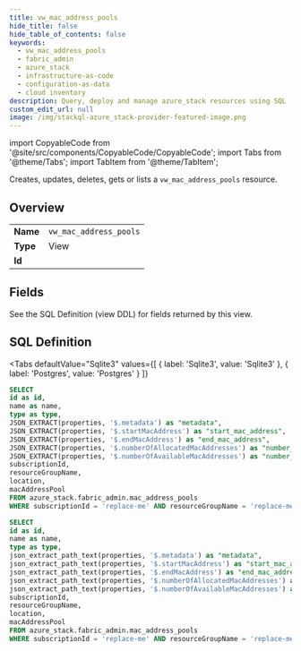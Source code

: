 ```yaml
--- 
title: vw_mac_address_pools
hide_title: false
hide_table_of_contents: false
keywords:
  - vw_mac_address_pools
  - fabric_admin
  - azure_stack
  - infrastructure-as-code
  - configuration-as-data
  - cloud inventory
description: Query, deploy and manage azure_stack resources using SQL
custom_edit_url: null
image: /img/stackql-azure_stack-provider-featured-image.png
---
```


import CopyableCode from '@site/src/components/CopyableCode/CopyableCode';
import Tabs from '@theme/Tabs';
import TabItem from '@theme/TabItem';

Creates, updates, deletes, gets or lists a <code>vw_mac_address_pools</code> resource.

## Overview
<table><tbody>
<tr><td><b>Name</b></td><td><code>vw_mac_address_pools</code></td></tr>
<tr><td><b>Type</b></td><td>View</td></tr>
<tr><td><b>Id</b></td><td><CopyableCode code="azure_stack.fabric_admin.vw_mac_address_pools" /></td></tr>
</tbody></table>

## Fields

See the SQL Definition (view DDL) for fields returned by this view.

## SQL Definition

<Tabs
defaultValue="Sqlite3"
values={[
{ label: 'Sqlite3', value: 'Sqlite3' },
{ label: 'Postgres', value: 'Postgres' }
]}
>
<TabItem value="Sqlite3">

```sql
SELECT
id as id,
name as name,
type as type,
JSON_EXTRACT(properties, '$.metadata') as "metadata",
JSON_EXTRACT(properties, '$.startMacAddress') as "start_mac_address",
JSON_EXTRACT(properties, '$.endMacAddress') as "end_mac_address",
JSON_EXTRACT(properties, '$.numberOfAllocatedMacAddresses') as "number_of_allocated_mac_addresses",
JSON_EXTRACT(properties, '$.numberOfAvailableMacAddresses') as "number_of_available_mac_addresses",
subscriptionId,
resourceGroupName,
location,
macAddressPool
FROM azure_stack.fabric_admin.mac_address_pools
WHERE subscriptionId = 'replace-me' AND resourceGroupName = 'replace-me' AND location = 'replace-me';
```

</TabItem>
<TabItem value="Postgres">

```sql
SELECT
id as id,
name as name,
type as type,
json_extract_path_text(properties, '$.metadata') as "metadata",
json_extract_path_text(properties, '$.startMacAddress') as "start_mac_address",
json_extract_path_text(properties, '$.endMacAddress') as "end_mac_address",
json_extract_path_text(properties, '$.numberOfAllocatedMacAddresses') as "number_of_allocated_mac_addresses",
json_extract_path_text(properties, '$.numberOfAvailableMacAddresses') as "number_of_available_mac_addresses",
subscriptionId,
resourceGroupName,
location,
macAddressPool
FROM azure_stack.fabric_admin.mac_address_pools
WHERE subscriptionId = 'replace-me' AND resourceGroupName = 'replace-me' AND location = 'replace-me';
```

</TabItem>
</Tabs>
